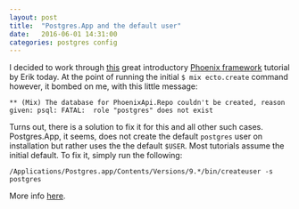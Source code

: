 ```yaml
---
layout: post
title:  "Postgres.App and the default user"
date:   2016-06-01 14:31:00
categories: postgres config
---
```


I decided to work through [this][tutorial] great introductory [Phoenix framework][phoenix] tutorial by Erik today.
At the point of running the initial `$ mix ecto.create` command however, it bombed on me, with this little message: 

```
** (Mix) The database for PhoenixApi.Repo couldn't be created, reason given: psql: FATAL:  role "postgres" does not exist
```

Turns out, there is a solution to fix it for this and all other such cases. Postgres.App, it seems, does not create the default `postgres` user on installation but rather uses the the default `$USER`. Most tutorials assume the initial default. To fix it, simply run the following:

```
/Applications/Postgres.app/Contents/Versions/9.*/bin/createuser -s postgres
```

More info [here][solution].


[tutorial]: http://www.programwitherik.com/how-to-guide-the-phoenix-framework-and-ember-js-2
[solution]: http://stackoverflow.com/a/17813013
[phoenix]: http://www.phoenixframework.org/